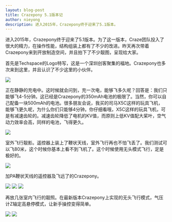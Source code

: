 ```yaml
---
layout: blog-post
title: Crazepony 5.1版本记
author: nieyong
description: 进入2015年，Crazepony终于迎来了5.1版本。
---
```


进入2015年，Crazepony终于迎来了5.1版本。为了这一版本，Craze团队投入了很大的精力，在操作性能，结构组装上都有了不少的改进。昨天再次带着Crazepony来到开放制造空间，并且拍下了不少靓图，呈现给大家。

首先是Techspace的Logo特写，这是一个深圳创客聚集的福地。Crazepony也多次来到这里，并且认识了不少这里的小伙伴。

![](/assets/img/techspace.jpg)

正在静静的充电中。这时候就会问到，充一次电，能够飞多久呢？回答是：我们只能够飞4-5分钟。这已经是Crazepony的350mAh电池的极限了。当然，你可以自己配备一块500mAh的电池。很多朋友会说，我买的司马X5C这样的玩具飞机，能够飞更久呢，为什么你们只能够4分钟。你仔细看哦，X5C这样的玩具飞机，可是有减速齿轮的。减速齿轮降低了电机的KV值，而原则上低KV值配大桨叶，空气动力效率会高，同样的电池，飞得更久。

![](/assets/img/charging.jpg)

室外飞行靓影。遥控器上装上了鞭状天线，室外飞行再也不怕飞丢了。我们测试可以飞80米，这个时候你基本上看不到飞机了。这个时候使用无头模式飞行，定是极好的。

![](/assets/img/techspace-2.jpg)

加PA鞭状天线的遥控器及飞远了的Crazepony。

![](/assets/img/antenna-3.jpg)
![](/assets/img/antenna-1.jpg)
![](/assets/img/antenna-2.jpg)

再放几张室内飞行的靓照。在最新版本Crazepony上实现的无头飞行模式，气压计Z轴定高悬停模式，让新手操控变得简单。

![](/assets/img/techspace-4.jpg)
![](/assets/img/techspace-3.jpg)

